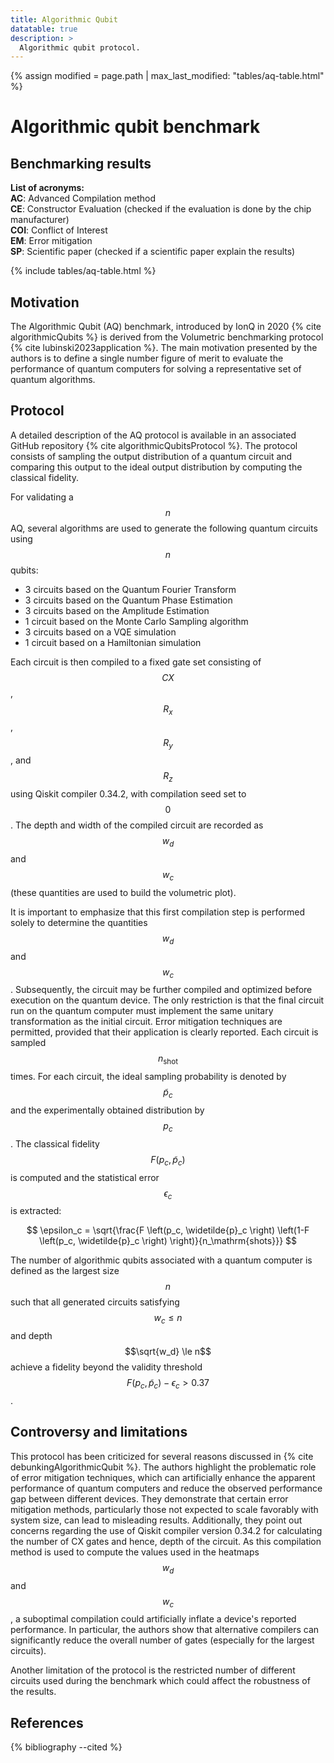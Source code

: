 ```yaml
---
title: Algorithmic Qubit
datatable: true
description: >
  Algorithmic qubit protocol.
---
```

{% assign modified = page.path | max_last_modified: "tables/aq-table.html" %}

# Algorithmic qubit benchmark

## Benchmarking results

**List of acronyms:**  
**AC**: Advanced Compilation method  
**CE**: Constructor Evaluation (checked if the evaluation is done by the chip manufacturer)  
**COI**: Conflict of Interest  
**EM**: Error mitigation  
**SP**: Scientific paper (checked if a scientific paper explain the results)  

<!-- Avoid issue with citations -->
<!-- {% cite algorithmicQubitsPerf %} -->
{% include tables/aq-table.html %}
<script type="text/javascript">
    $(document).ready(function() {
      $('.aq-table').DataTable(
        {
          "pageLength": 100,
          "drawCallback": function(settings){ 
            MathJax.Hub.Queue(["Typeset", MathJax.Hub]); 
          }
        } 
      );
    });
</script>

## Motivation

The Algorithmic Qubit (AQ) benchmark, introduced by IonQ in 2020 {% cite algorithmicQubits %} is derived from the Volumetric benchmarking protocol {% cite lubinski2023application %}. The main motivation presented by the authors is to define a single number figure of merit to evaluate the performance of quantum computers for solving a representative set of quantum algorithms.

## Protocol

A detailed description of the AQ protocol is available in an associated GitHub repository {% cite algorithmicQubitsProtocol %}. The protocol consists of sampling the output distribution of a quantum circuit and comparing this output to the ideal output distribution by computing the classical fidelity.

For validating a $$n$$ AQ, several algorithms are used to generate the following quantum circuits using $$n$$ qubits:
- 3 circuits based on the Quantum Fourier Transform
- 3 circuits based on the Quantum Phase Estimation
- 3 circuits based on the Amplitude Estimation
- 1 circuit based on the Monte Carlo Sampling algorithm
- 3 circuits based on a VQE simulation
- 1 circuit based on a Hamiltonian simulation

Each circuit is then compiled to a fixed gate set consisting of $$CX$$, $$R_x$$, $$R_y$$, and $$R_z$$ using Qiskit compiler 0.34.2, with compilation seed set to $$0$$. The depth and width of the compiled circuit are recorded as $$w_d$$ and $$w_c$$ (these quantities are used to build the volumetric plot).

It is important to emphasize that this first compilation step is performed solely to determine the quantities $$w_d$$ and $$w_c$$. Subsequently, the circuit may be further compiled and optimized before execution on the quantum device. The only restriction is that the final circuit run on the quantum computer must implement the same unitary transformation as the initial circuit. Error mitigation techniques are permitted, provided that their application is clearly reported. Each circuit is sampled $$n_\mathrm{shot}$$ times. For each circuit, the ideal sampling probability is denoted by $$\widetilde{p}_c$$ and the experimentally obtained distribution by $$p_c$$. The classical fidelity $$F(p_c, \widetilde{p}_c)$$ is computed and the statistical error $$\epsilon_c$$ is extracted:  
<!-- Link to the fidelity -->

$$ \epsilon_c = \sqrt{\frac{F \left(p_c, \widetilde{p}_c \right) \left(1-F \left(p_c, \widetilde{p}_c \right) \right)}{n_\mathrm{shots}}} $$

The number of algorithmic qubits associated with a quantum computer is defined as the largest size $$n$$ such that all generated circuits satisfying $$w_c \le n$$ and depth $$\sqrt{w_d} \le n$$ achieve a fidelity beyond the validity threshold $$F(p_c, \widetilde{p}_c) - \epsilon_c > 0.37$$.

<!-- Ajouter des plots concernant l'algorithmic qubit-->

## Controversy and limitations

This protocol has been criticized for several reasons discussed in {% cite debunkingAlgorithmicQubit %}. The authors highlight the problematic role of error mitigation techniques, which can artificially enhance the apparent performance of quantum computers and reduce the observed performance gap between different devices. They demonstrate that certain error mitigation methods, particularly those not expected to scale favorably with system size, can lead to misleading results. Additionally, they point out concerns regarding the use of Qiskit compiler version 0.34.2 for calculating the number of CX gates and hence, depth of the circuit. As this compilation method is used to compute the values used in the heatmaps $$w_d$$ and $$w_c$$, a suboptimal compilation could artificially inflate a device's reported performance. In particular, the authors show that alternative compilers can significantly reduce the overall number of gates (especially for the largest circuits).  

Another limitation of the protocol is the restricted number of different circuits used during the benchmark which could affect the robustness of the results.

## References

{% bibliography --cited %}